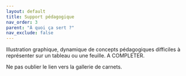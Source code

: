```yaml
---
layout: default
title: Support pédagogique
nav_order: 3
parent: "À quoi ça sert ?"
nav_exclude: false
---
```


Illustration graphique, dynamique de concepts pédagogiques difficiles à représenter sur un tableau ou une feuille.
A COMPLETER.

Ne pas oublier le lien vers la gallerie de carnets.
